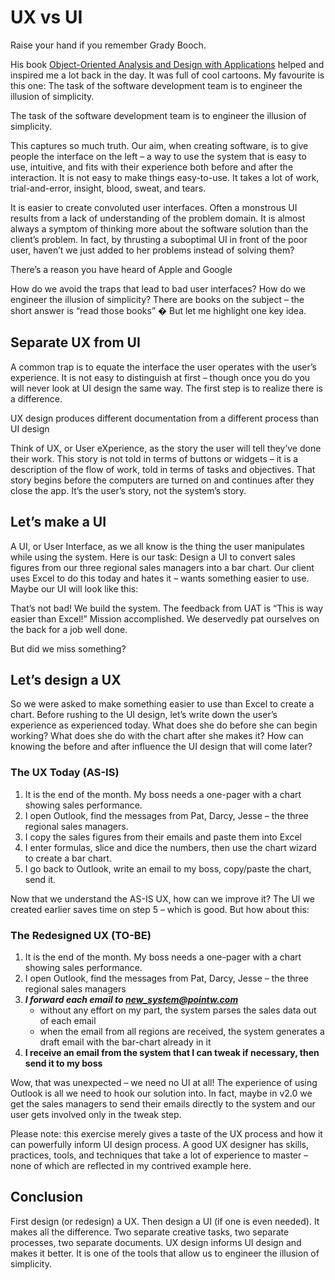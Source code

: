# UX vs UI
Raise your hand if you remember Grady Booch.

His
book [Object-Oriented Analysis and Design with Applications](https://www.amazon.ca/Object-Oriented-Analysis-Design-Applications-3rd/dp/020189551X)
helped and inspired me a lot back in the day. It was full of cool cartoons. My favourite is this one:
The task of the software development team is to engineer the illusion of simplicity.

<centered-image src="/img/the-illusion-of-simplicity.png">The task of the software development team is to engineer the illusion of simplicity.</centered-image>

This captures so much truth. Our aim, when creating software, is to give people the interface on the left – a way to use
the system that is easy to use, intuitive, and fits with their experience both before and after the interaction. It is
not easy to make things easy-to-use. It takes a lot of work, trial-and-error, insight, blood, sweat, and tears.

It is easier to create convoluted user interfaces. Often a monstrous UI results from a lack of understanding of the
problem domain. It is almost always a symptom of thinking more about the software solution than the client’s problem. In
fact, by thrusting a suboptimal UI in front of the poor user, haven’t we just added to her problems instead of solving
them?

<centered-image src="/img/your-companys-app.png">There’s a reason you have heard of Apple and Google</centered-image>

How do we avoid the traps that lead to bad user interfaces? How do we engineer the illusion of simplicity? There are
books on the subject – the short answer is “read those books” � But let me highlight one key idea.

## Separate UX from UI

A common trap is to equate the interface the user operates with the user’s experience. It is not easy to distinguish at
first – though once you do you will never look at UI design the same way. The first step is to realize there is a
difference.

<centered-image src="/img/ux-ui.jpg">UX design produces different documentation from a different process than UI design</centered-image>

Think of UX, or User eXperience, as the story the user will tell they’ve done their work. This story is not told in
terms of buttons or widgets – it is a description of the flow of work, told in terms of tasks and objectives. That story
begins before the computers are turned on and continues after they close the app. It’s the user’s story, not the
system’s story.

## Let’s make a UI

A UI, or User Interface, as we all know is the thing the user manipulates while using the system. Here is our task:
Design a UI to convert sales figures from our three regional sales managers into a bar chart. Our client uses Excel to
do this today and hates it – wants something easier to use. Maybe our UI will look like this:

<centered-image src="/img/sales-chart-wireframe.png" />

That’s not bad! We build the system. The feedback from UAT is “This is way easier than Excel!” Mission accomplished. We
deservedly pat ourselves on the back for a job well done.

But did we miss something?

## Let’s design a UX

So we were asked to make something easier to use than Excel to create a chart. Before rushing to the UI design, let’s
write down the user’s experience as experienced today. What does she do before she can begin working? What does she do
with the chart after she makes it? How can knowing the before and after influence the UI design that will come later?

### The UX Today (AS-IS)
1. It is the end of the month. My boss needs a one-pager with a chart showing sales performance.
1. I open Outlook, find the messages from Pat, Darcy, Jesse – the three regional sales managers.
1. I copy the sales figures from their emails and paste them into Excel
1. I enter formulas, slice and dice the numbers, then use the chart wizard to create a bar chart.
1. I go back to Outlook, write an email to my boss, copy/paste the chart, send it.

Now that we understand the AS-IS UX, how can we improve it? The UI we created earlier saves time on step 5 – which is
good. But how about this:

### The Redesigned UX (TO-BE)

1. It is the end of the month. My boss needs a one-pager with a chart showing sales performance.
1. I open Outlook, find the messages from Pat, Darcy, Jesse – the three regional sales managers
1. ***I forward each email to new_system@pointw.com***
   * without any effort on my part, the system parses the sales data out of each email
   * when the email from all regions are received, the system generates a draft email with the bar-chart already in it
1. **I receive an email from the system that I can tweak if necessary, then send it to my boss**

Wow, that was unexpected – we need no UI at all! The experience of using Outlook is all we need to hook our solution
into. In fact, maybe in v2.0 we get the sales managers to send their emails directly to the system and our user gets
involved only in the tweak step.

Please note: this exercise merely gives a taste of the UX process and how it can powerfully inform UI design process. A
good UX designer has skills, practices, tools, and techniques that take a lot of experience to master – none of which
are reflected in my contrived example here.

## Conclusion

First design (or redesign) a UX. Then design a UI (if one is even needed). It makes all the difference. Two separate
creative tasks, two separate processes, two separate documents. UX design informs UI design and makes it better. It is
one of the tools that allow us to engineer the illusion of simplicity.

<comments-section repo="pointw-dev/pointw.com" repoId="R_kgDOODr9BQ" category="General" categoryId="DIC_kwDOODr9Bc4CoDyx" />
